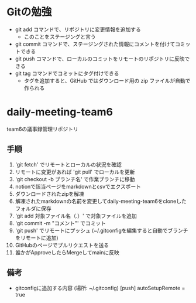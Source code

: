 # Gitの勉強

- git add コマンドで、リポジトリに変更情報を追加する
  - このことをステージングと言う
- git commit コマンドで、ステージングされた情報にコメントを付けてコミットできる
- git push コマンドで、ローカルのコミットをリモートのリポジトリに反映できる
- git tag コマンドでコミットにタグ付けできる
  - タグを追加すると、GitHub ではダウンロード用の zip ファイルが自動で作られる

# daily-meeting-team6
team6の議事録管理リポジトリ

## 手順

1. 'git fetch' でリモートとローカルの状況を確認
2. リモートに変更があれば 'git pull' でローカルを更新
3. 'git checkout -b ブランチ名' で作業ブランチに移動
4. notionで該当ページをmarkdownとcsvでエクスポート
5. ダウンロードされたzipを解凍
6. 解凍されたmarkdownの名前を変更してdaily-meeting-team6をcloneしたフォルダに保存
7. 'git add 対象ファイル名（.）' で対象ファイルを追加
8. 'git commit -m "コメント"' でコミット
9. 'git push' でリモートにプッシュ (~/.gitconfigを編集すると自動でブランチをリモートに追加)
10. GitHubのページでプルリクエストを送る
11. 誰かがApproveしたらMergeしてmainに反映

## 備考

- gitconfigに追加する内容 (場所: ~/.gitconfig)
  [push]
    autoSetupRemote = true

